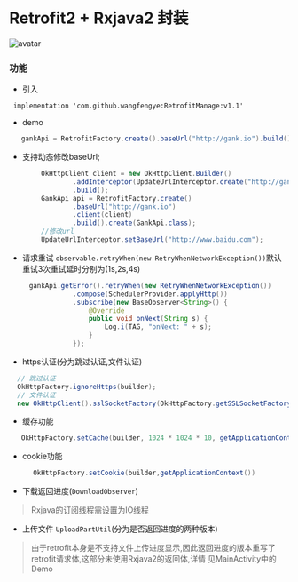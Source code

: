 # Retrofit2 + Rxjava2 封装
![avatar](https://img.shields.io/badge/maplretrofit-v1.0-green.svg)

### 功能
* 引入
```
 implementation 'com.github.wangfengye:RetrofitManage:v1.1'
 ```
* demo
```java
   gankApi = RetrofitFactory.create().baseUrl("http://gank.io").build().create(GankApi.class);
```
* 支持动态修改baseUrl;
```java
        OkHttpClient client = new OkHttpClient.Builder()
                .addInterceptor(UpdateUrlInterceptor.create("http://gank.io"))
                .build();
        GankApi api = RetrofitFactory.create()
                .baseUrl("http://gank.io")
                .client(client)
                .build().create(GankApi.class);
        //修改url
        UpdateUrlInterceptor.setBaseUrl("http://www.baidu.com");
```
* 请求重试 `observable.retryWhen(new RetryWhenNetworkException())`默认重试3次重试延时分别为(1s,2s,4s)
```java
     gankApi.getError().retryWhen(new RetryWhenNetworkException())
                .compose(SchedulerProvider.applyHttp())
                .subscribe(new BaseObserver<String>() {
                    @Override
                    public void onNext(String s) {
                        Log.i(TAG, "onNext: " + s);
                    }
                });
```
* https认证(分为跳过认证,文件认证)
```java
  // 跳过认证
  OkHttpFactory.ignoreHttps(builder);
  // 文件认证
  new OkHttpClient().sslSocketFactory(OkHttpFactory.getSSLSocketFactory(<证书类型>,<协议>,<密码>,<文件输入流>));
```
* 缓存功能
```java
   OkHttpFactory.setCache(builder, 1024 * 1024 * 10, getApplicationContext());
```
* cookie功能
```java
      OkHttpFactory.setCookie(builder,getApplicationContext())
```

* 下载返回进度(`DownloadObserver`)

> Rxjava的订阅线程需设置为IO线程
 
* 上传文件 `UploadPartUtil`(分为是否返回进度的两种版本)

> 由于retrofit本身是不支持文件上传进度显示,因此返回进度的版本重写了retrofit请求体,这部分未使用Rxjava2的返回体,详情
见MainActivity中的Demo
